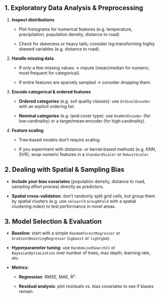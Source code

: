 ## 1. Exploratory Data Analysis & Preprocessing

1. **Inspect distributions**
    
    - Plot histograms for numerical features (e.g. temperature, precipitation, population density, distance to road).
        
    - Check for skewness or heavy tails; consider log‐transforming highly skewed variables (e.g. distance to road).
        
2. **Handle missing data**
    
    - If only a few missing values → impute (mean/median for numeric; most‐frequent for categorical).
        
    - If entire features are sparsely sampled → consider dropping them.
        
3. **Encode categorical & ordered features**
    
    - **Ordered categories** (e.g. soil quality classes): use `OrdinalEncoder` with an explicit ordering list.
        
    - **Nominal categories** (e.g. land‐cover type): use `OneHotEncoder` (for low‐cardinality) or a target/mean‐encoder (for high‐cardinality).
        
4. **Feature scaling**
    
    - Tree‐based models don’t require scaling.
        
    - If you experiment with distance‐ or kernel‐based methods (e.g. KNN, SVR), wrap numeric features in a `StandardScaler` or `RobustScaler`
## 2. Dealing with Spatial & Sampling Bias

- **Include your bias covariates** (population density, distance to road, sampling effort proxies) directly as predictors.
    
- **Spatial cross‐validation**: don’t randomly split grid cells, but group them by spatial clusters (e.g. use `sklearn`’s `GroupKFold` with a spatial clustering index) to test performance in novel areas.
## 3. Model Selection & Evaluation

- **Baseline**: start with a simple `RandomForestRegressor` or `GradientBoostingRegressor` (`xgboost` or `lightgbm`).
    
- **Hyperparameter tuning**: use `RandomizedSearchCV` or `BayesianOptimization` over number of trees, max depth, learning rate, etc.
    
- **Metrics**:
    
    - **Regression**: RMSE, MAE, R².
        
    - **Residual analysis**: plot residuals vs. bias covariates to see if biases remain.